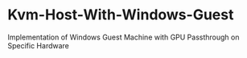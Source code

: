 # Kvm-Host-With-Windows-Guest
Implementation of Windows Guest Machine with GPU Passthrough on Specific Hardware
